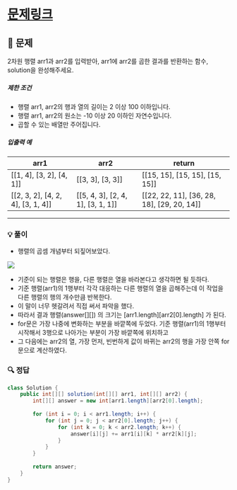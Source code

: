 # [문제링크](https://school.programmers.co.kr/learn/courses/30/lessons/12949)

## 📝 문제

2차원 행렬 arr1과 arr2를 입력받아, arr1에 arr2를 곱한 결과를 반환하는 함수, solution을 완성해주세요.

##### 제한 조건

- 행렬 arr1, arr2의 행과 열의 길이는 2 이상 100 이하입니다.
- 행렬 arr1, arr2의 원소는 -10 이상 20 이하인 자연수입니다.
- 곱할 수 있는 배열만 주어집니다.

##### 입출력 예

|arr1|arr2|return|
|---|---|---|
|\[\[1, 4\], \[3, 2\], \[4, 1\]\]|\[\[3, 3\], \[3, 3\]\]|\[\[15, 15\], \[15, 15\], \[15, 15\]\]|
|\[\[2, 3, 2\], \[4, 2, 4\], \[3, 1, 4\]\]|\[\[5, 4, 3\], \[2, 4, 1\], \[3, 1, 1\]\]|\[\[22, 22, 11\], \[36, 28, 18\], \[29, 20, 14\]\]|

---

### 💡 풀이

- 행렬의 곱셈 개념부터 되짚어보았다.

![](https://img1.daumcdn.net/thumb/R1280x0/?scode=mtistory2&fname=https%3A%2F%2Fblog.kakaocdn.net%2Fdn%2Fen3Frn%2FbtsjXwGSOjj%2FTjRbdAeZwk83jrV5jw5aHk%2Fimg.png)

- 기준이 되는 행렬은 행을, 다른 행렬은 열을 바라본다고 생각하면 될 듯하다.
- 기준 행렬(arr1)의 1행부터 각각 대응하는 다른 행렬의 열을 곱해주는데 이 작업을 다른 행렬의 행의 개수만큼 반복한다.
- 이 말이 너무 헷갈려서 직접 써서 파악을 했다.
- 따라서 결과 행렬(answer\[\]\[\]) 의 크기는 \[arr1.length\]\[arr2[0].length\] 가 된다.
- for문은 가장 나중에 변화하는 부분을 바깥쪽에 두었다. 기준 행렬(arr1)의 1행부터 시작해서 3행으로 나아가는 부분이 가장 바깥쪽에 위치하고 
- 그 다음에는 arr2의 열, 가장 먼저, 빈번하게 값이 바뀌는 arr2의 행을 가장 안쪽 for문으로 계산하였다.

### 🔍 정답

```java
class Solution {
    public int[][] solution(int[][] arr1, int[][] arr2) {
        int[][] answer = new int[arr1.length][arr2[0].length];
        
        for (int i = 0; i < arr1.length; i++) {
            for (int j = 0; j < arr2[0].length; j++) {
                for (int k = 0; k < arr2.length; k++) {
                    answer[i][j] += arr1[i][k] * arr2[k][j];
                }
            }
        }
        
        return answer;
    }
}
```
